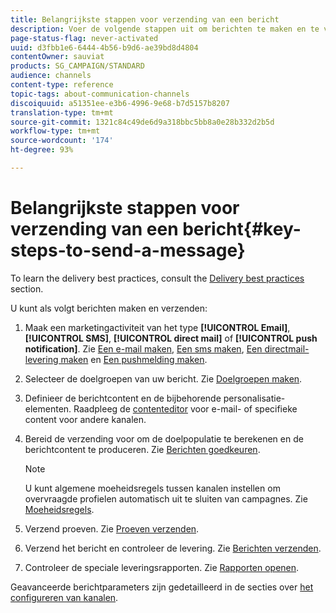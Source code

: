 ```yaml
---
title: Belangrijkste stappen voor verzending van een bericht
description: Voer de volgende stappen uit om berichten te maken en te verzenden met Adobe Campaign.
page-status-flag: never-activated
uuid: d3fbb1e6-6444-4b56-b9d6-ae39bd8d4804
contentOwner: sauviat
products: SG_CAMPAIGN/STANDARD
audience: channels
content-type: reference
topic-tags: about-communication-channels
discoiquuid: a51351ee-e3b6-4996-9e68-b7d5157b8207
translation-type: tm+mt
source-git-commit: 1321c84c49de6d9a318bbc5bb8a0e28b332d2b5d
workflow-type: tm+mt
source-wordcount: '174'
ht-degree: 93%

---
```



# Belangrijkste stappen voor verzending van een bericht{#key-steps-to-send-a-message}

To learn the delivery best practices, consult the [Delivery best practices](../../sending/using/delivery-best-practices.md) section.

U kunt als volgt berichten maken en verzenden:

1. Maak een marketingactiviteit van het type **[!UICONTROL Email]**, **[!UICONTROL SMS]**, **[!UICONTROL direct mail]** of **[!UICONTROL push notification]**. Zie [Een e-mail maken](../../channels/using/creating-an-email.md), [Een sms maken](../../channels/using/creating-an-sms-message.md), [Een directmail-levering maken](../../channels/using/creating-the-direct-mail.md) en [Een pushmelding maken](../../channels/using/preparing-and-sending-a-push-notification.md).
1. Selecteer de doelgroepen van uw bericht. Zie [Doelgroepen maken](../../audiences/using/creating-audiences.md).
1. Definieer de berichtcontent en de bijbehorende personalisatie-elementen. Raadpleeg de [contenteditor](../../designing/using/designing-content-in-adobe-campaign.md) voor e-mail- of specifieke content voor andere kanalen.
1. Bereid de verzending voor om de doelpopulatie te berekenen en de berichtcontent te produceren. Zie [Berichten goedkeuren](../../sending/using/preparing-the-send.md).

   >[!NOTE]
   >
   >U kunt algemene moeheidsregels tussen kanalen instellen om overvraagde profielen automatisch uit te sluiten van campagnes. Zie [Moeheidsregels](../../sending/using/fatigue-rules.md).

1. Verzend proeven. Zie [Proeven verzenden](../../sending/using/sending-proofs.md).
1. Verzend het bericht en controleer de levering. Zie [Berichten verzenden](../../sending/using/confirming-the-send.md).
1. Controleer de speciale leveringsrapporten. Zie [Rapporten openen](../../reporting/using/about-dynamic-reports.md).

Geavanceerde berichtparameters zijn gedetailleerd in de secties over [het configureren van kanalen](../../administration/using/about-channel-configuration.md).
